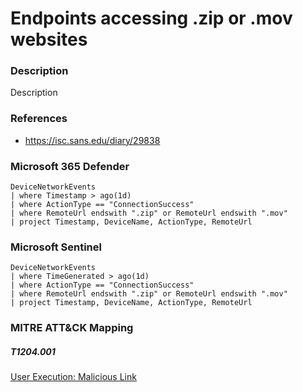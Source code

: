 # Endpoints accessing .zip or .mov websites

### Description

Description

### References
- https://isc.sans.edu/diary/29838

### Microsoft 365 Defender
```
DeviceNetworkEvents
| where Timestamp > ago(1d)
| where ActionType == "ConnectionSuccess"
| where RemoteUrl endswith ".zip" or RemoteUrl endswith ".mov"
| project Timestamp, DeviceName, ActionType, RemoteUrl
```

### Microsoft Sentinel
```
DeviceNetworkEvents
| where TimeGenerated > ago(1d)
| where ActionType == "ConnectionSuccess"
| where RemoteUrl endswith ".zip" or RemoteUrl endswith ".mov"
| project Timestamp, DeviceName, ActionType, RemoteUrl
```

### MITRE ATT&CK Mapping

##### T1204.001
[User Execution: Malicious Link](https://attack.mitre.org/techniques/T1204/001/)
